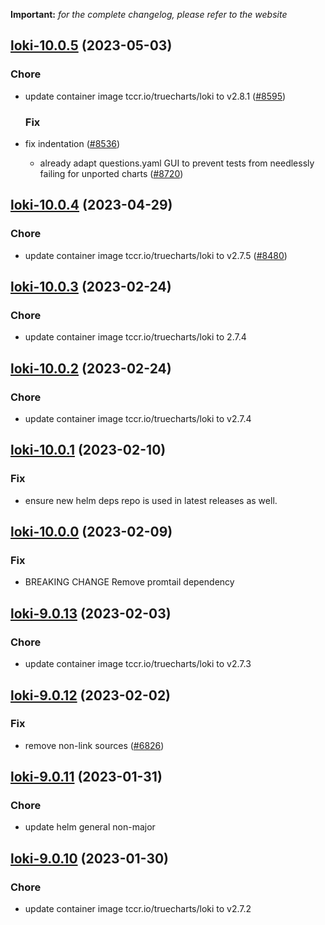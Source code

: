 **Important:**
*for the complete changelog, please refer to the website*




## [loki-10.0.5](https://github.com/truecharts/charts/compare/loki-10.0.4...loki-10.0.5) (2023-05-03)

### Chore

- update container image tccr.io/truecharts/loki to v2.8.1 ([#8595](https://github.com/truecharts/charts/issues/8595))
  
  ### Fix

- fix indentation ([#8536](https://github.com/truecharts/charts/issues/8536))
  - already adapt questions.yaml GUI to prevent tests from needlessly failing for unported charts ([#8720](https://github.com/truecharts/charts/issues/8720))
  
  


## [loki-10.0.4](https://github.com/truecharts/charts/compare/loki-10.0.3...loki-10.0.4) (2023-04-29)

### Chore

- update container image tccr.io/truecharts/loki to v2.7.5 ([#8480](https://github.com/truecharts/charts/issues/8480))
  
  


## [loki-10.0.3](https://github.com/truecharts/charts/compare/loki-10.0.2...loki-10.0.3) (2023-02-24)

### Chore

- update container image tccr.io/truecharts/loki to 2.7.4
  
  


## [loki-10.0.2](https://github.com/truecharts/charts/compare/loki-10.0.1...loki-10.0.2) (2023-02-24)

### Chore

- update container image tccr.io/truecharts/loki to v2.7.4
  
  


## [loki-10.0.1](https://github.com/truecharts/charts/compare/loki-10.0.0...loki-10.0.1) (2023-02-10)

### Fix

- ensure new helm deps repo is used in latest releases as well.
  
  


## [loki-10.0.0](https://github.com/truecharts/charts/compare/loki-9.0.13...loki-10.0.0) (2023-02-09)

### Fix

- BREAKING CHANGE Remove promtail dependency
  
  


## [loki-9.0.13](https://github.com/truecharts/charts/compare/loki-9.0.12...loki-9.0.13) (2023-02-03)

### Chore

- update container image tccr.io/truecharts/loki to v2.7.3
  
  


## [loki-9.0.12](https://github.com/truecharts/charts/compare/loki-9.0.11...loki-9.0.12) (2023-02-02)

### Fix

- remove non-link sources ([#6826](https://github.com/truecharts/charts/issues/6826))
  
  


## [loki-9.0.11](https://github.com/truecharts/charts/compare/loki-9.0.10...loki-9.0.11) (2023-01-31)

### Chore

- update helm general non-major
  
  


## [loki-9.0.10](https://github.com/truecharts/charts/compare/loki-9.0.9...loki-9.0.10) (2023-01-30)

### Chore

- update container image tccr.io/truecharts/loki to v2.7.2
  
  
